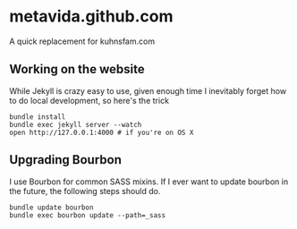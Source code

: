 # metavida.github.com

A quick replacement for kuhnsfam.com

## Working on the website

While Jekyll is crazy easy to use, given enough time I inevitably forget how to do local development, so here's the trick

    bundle install
    bundle exec jekyll server --watch
    open http://127.0.0.1:4000 # if you're on OS X

## Upgrading Bourbon

I use Bourbon for common SASS mixins. If I ever want to update bourbon in the future, the following steps should do.

    bundle update bourbon
    bundle exec bourbon update --path=_sass
